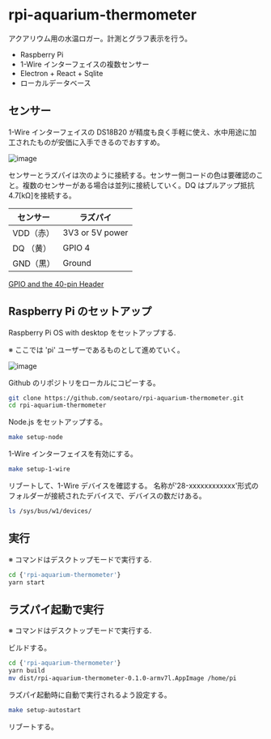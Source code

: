 # rpi-aquarium-thermometer

アクアリウム用の水温ロガー。計測とグラフ表示を行う。

- Raspberry Pi
- 1-Wire インターフェイスの複数センサー
- Electron + React + Sqlite
- ローカルデータベース

## センサー

1-Wire インターフェイスの DS18B20 が精度も良く手軽に使え、水中用途に加工されたものが安価に入手できるのでおすすめ。

![image](https://github.com/seotaro/rpi-aquarium-thermometer/assets/46148606/6b31e91b-24c5-42be-8f83-0be1be4eddaf)

センサーとラズパイは次のように接続する。センサー側コードの色は要確認のこと。複数のセンサーがある場合は並列に接続していく。DQ はプルアップ抵抗 4.7[kΩ]を接続する。

| センサー  |    ラズパイ     |
| --------- | --------------- |
| VDD（赤） | 3V3 or 5V power |
| DQ （黄） | GPIO 4          |
| GND（黒） | Ground          |

[GPIO and the 40-pin Header](https://www.raspberrypi.com/documentation/computers/raspberry-pi.html)

## Raspberry Pi のセットアップ

Raspberry Pi OS with desktop をセットアップする.

※ ここでは 'pi' ユーザーであるものとして進めていく。

![image](https://github.com/seotaro/rpi-aquarium-thermometer/assets/46148606/ea9420ac-068f-4bb1-9790-c6cf709430ae)

Github のリポジトリをローカルにコピーする。

```bash
git clone https://github.com/seotaro/rpi-aquarium-thermometer.git
cd rpi-aquarium-thermometer
```

Node.js をセットアップする。

```bash
make setup-node
```

1-Wire インターフェイスを有効にする。

```bash
make setup-1-wire
```

リブートして、1-Wire デバイスを確認する。
名称が'28-xxxxxxxxxxxx'形式のフォルダーが接続されたデバイスで、デバイスの数だけある。

```bash
ls /sys/bus/w1/devices/
```

## 実行

※ コマンドはデスクトップモードで実行する.

```bash
cd {'rpi-aquarium-thermometer'}
yarn start
```

## ラズパイ起動で実行

※ コマンドはデスクトップモードで実行する.

ビルドする。

```bash
cd {'rpi-aquarium-thermometer'}
yarn build
mv dist/rpi-aquarium-thermometer-0.1.0-armv7l.AppImage /home/pi
```

ラズパイ起動時に自動で実行されるよう設定する。

```bash
make setup-autostart
```

リブートする。
